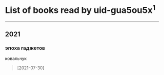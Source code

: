 # List of books read by uid-gua5ou5x<sup>1</sup>
---

## 2021

### эпоха гаджетов
ковальчук
> [2021-07-30] 



